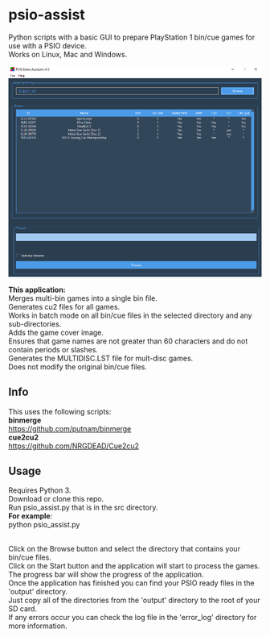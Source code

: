 # psio-assist
Python scripts with a basic GUI to prepare PlayStation 1 bin/cue games for use with a PSIO device.<br>
Works on Linux, Mac and Windows.<br>

![alt text](https://github.com/logi-26/psio-assist/blob/main/image.png?raw=true)

**This application:**<br/>
Merges multi-bin games into a single bin file.<br/>
Generates cu2 files for all games.<br/>
Works in batch mode on all bin/cue files in the selected directory and any sub-directories.<br/>
Adds the game cover image.<br/>
Ensures that game names are not greater than 60 characters and do not contain periods or slashes.<br/>
Generates the MULTIDISC.LST file for mult-disc games.<br/>
Does not modify the original bin/cue files.<br/>

## Info
This uses the following scripts:<br/>
**binmerge**<br/>
https://github.com/putnam/binmerge <br/>
**cue2cu2**<br/>
https://github.com/NRGDEAD/Cue2cu2

## Usage
Requires Python 3.<br/>
Download or clone this repo.<br/>
Run psio_assist.py that is in the src directory.<br/>
**For example**:<br/>
python psio_assist.py<br/><br/>

Click on the Browse button and select the directory that contains your bin/cue files.<br>
Click on the Start button and the application will start to process the games.<br>
The progress bar will show the progress of the application.<br>
Once the application has finished you can find your PSIO ready files in the 'output' directory.<br>
Just copy all of the directories from the 'output' directory to the root of your SD card.<br>
If any errors occur you can check the log file in the 'error_log' directory for more information.<br>
